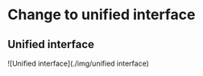 # Change to unified interface
## Unified interface



![Unified interface](./img/unified interface)

